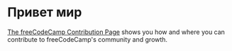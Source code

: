 <html>
  <head>
    <title>Href Attribute Example</title>
  </head>
  <body>
    <h1>Привет мир</h1>
    <p>
      <a href="https://www.freecodecamp.org/contribute/">The freeCodeCamp Contribution Page</a> shows you how and where you can contribute to freeCodeCamp's community and growth.
    </p>
  </body>
</html>
